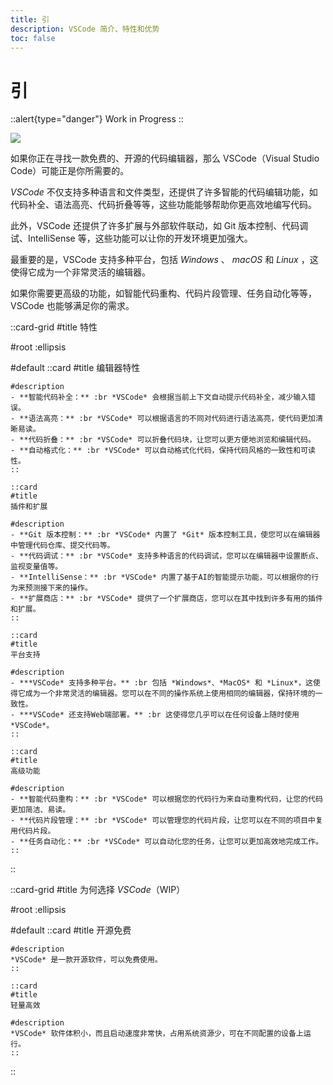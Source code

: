 ```yaml
---
title: 引
description: VSCode 简介、特性和优势
toc: false
---
```


# 引

::alert{type="danger"}
Work in Progress
::

![](/img/3/0/VSCode-Icon.png)

如果你正在寻找一款免费的、开源的代码编辑器，那么 VSCode（Visual Studio Code）可能正是你所需要的。

*VSCode* 不仅支持多种语言和文件类型，还提供了许多智能的代码编辑功能，如代码补全、语法高亮、代码折叠等等，这些功能能够帮助你更高效地编写代码。

此外，VSCode 还提供了许多扩展与外部软件联动，如 Git 版本控制、代码调试、IntelliSense 等，这些功能可以让你的开发环境更加强大。

最重要的是，VSCode 支持多种平台，包括 *Windows* 、 *macOS* 和 *Linux* ，这使得它成为一个非常灵活的编辑器。

如果你需要更高级的功能，如智能代码重构、代码片段管理、任务自动化等等，VSCode 也能够满足你的需求。


::card-grid
#title
特性

#root
:ellipsis

#default
    ::card
    #title
    编辑器特性

    #description
    - **智能代码补全：** :br *VSCode* 会根据当前上下文自动提示代码补全，减少输入错误。
    - **语法高亮：** :br *VSCode* 可以根据语言的不同对代码进行语法高亮，使代码更加清晰易读。
    - **代码折叠：** :br *VSCode* 可以折叠代码块，让您可以更方便地浏览和编辑代码。
    - **自动格式化：** :br *VSCode* 可以自动格式化代码，保持代码风格的一致性和可读性。
    ::

    ::card
    #title
    插件和扩展

    #description
    - **Git 版本控制：** :br *VSCode* 内置了 *Git* 版本控制工具，使您可以在编辑器中管理代码仓库、提交代码等。
    - **代码调试：** :br *VSCode* 支持多种语言的代码调试，您可以在编辑器中设置断点、监视变量值等。
    - **IntelliSense：** :br *VSCode* 内置了基于AI的智能提示功能，可以根据你的行为来预测接下来的操作。
    - **扩展商店：** :br *VSCode* 提供了一个扩展商店，您可以在其中找到许多有用的插件和扩展。
    ::

    ::card
    #title
    平台支持
    
    #description
    - ***VSCode* 支持多种平台。** :br 包括 *Windows*、*MacOS* 和 *Linux*，这使得它成为一个非常灵活的编辑器。您可以在不同的操作系统上使用相同的编辑器，保持环境的一致性。
    - ***VSCode* 还支持Web端部署。** :br 这使得您几乎可以在任何设备上随时使用*VSCode*。
    ::

    ::card
    #title
    高级功能

    #description
    - **智能代码重构：** :br *VSCode* 可以根据您的代码行为来自动重构代码，让您的代码更加简洁、易读。
    - **代码片段管理：** :br *VSCode* 可以管理您的代码片段，让您可以在不同的项目中复用代码片段。
    - **任务自动化：** :br *VSCode* 可以自动化您的任务，让您可以更加高效地完成工作。
    ::
::


::card-grid
#title
为何选择 *VSCode*（WIP）

#root
:ellipsis

#default
    ::card
    #title
    开源免费

    #description
    *VSCode* 是一款开源软件，可以免费使用。
    ::

    ::card
    #title
    轻量高效

    #description
    *VSCode* 软件体积小，而且启动速度非常快，占用系统资源少，可在不同配置的设备上运行。
    ::
::